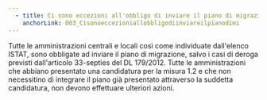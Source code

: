 ```yaml
---
  - title: Ci sono eccezioni all'obbligo di inviare il piano di migrazione?
    anchorLink: 003_Cisonoeccezioniallobbligodiinviareilpianodimi
---
```


Tutte le amministrazioni centrali e locali così come individuate dall'elenco ISTAT, sono obbligate ad inviare il piano di migrazione, salvo i casi di deroga previsti dall'articolo 33-septies del DL 179/2012. Tutte le amministrazioni che abbiano presentato una candidatura per la misura 1.2 e che non necessitino di integrare il piano già presentato attraverso la suddetta candidatura, non devono effettuare ulteriori azioni.